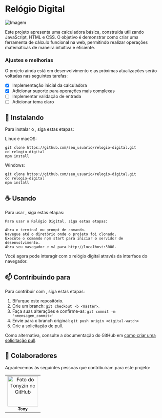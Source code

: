 # Relógio Digital

<img src="./img/print.png" alt="Imagem">

Este projeto apresenta uma calculadora básica, construída utilizando JavaScript, HTML e CSS. O objetivo é demonstrar como criar uma ferramenta de cálculo funcional na web, permitindo realizar operações matemáticas de maneira intuitiva e eficiente.

### Ajustes e melhorias

O projeto ainda está em desenvolvimento e as próximas atualizações serão voltadas nas seguintes tarefas:

- [x] Implementação inicial da calculadora
- [x] Adicionar suporte para operações mais complexas
- [ ] Implementar validação de entrada
- [ ] Adicionar tema claro

## 🚀 Instalando <digital-watch>

Para instalar o <digital-watch>, siga estas etapas:


Linux e macOS:

```
git clone https://github.com/seu_usuario/relogio-digital.git
cd relogio-digital
npm install
```

Windows:

```
git clone https://github.com/seu_usuario/relogio-digital.git
cd relogio-digital
npm install
```

## ☕ Usando <digital-watch>

Para usar <digital-watch>, siga estas etapas:

```
Para usar o Relógio Digital, siga estas etapas:

Abra o terminal ou prompt de comando.
Navegue até o diretório onde o projeto foi clonado.
Execute o comando npm start para iniciar o servidor de desenvolvimento.
Abra seu navegador e vá para http://localhost:3000.
```

Você agora pode interagir com o relógio digital através da interface do navegador.

## 📫 Contribuindo para <digital-watch>

Para contribuir com <digital-watch>, siga estas etapas:

1. Bifurque este repositório.
2. Crie um branch: `git checkout -b <master>`.
3. Faça suas alterações e confirme-as: `git commit -m '<mensagem_commit>'`
4. Envie para o branch original: `git push origin <digital-watch>`
5. Crie a solicitação de pull.

Como alternativa, consulte a documentação do GitHub em [como criar uma solicitação pull](https://help.github.com/en/github/collaborating-with-issues-and-pull-requests/creating-a-pull-request).

## 🤝 Colaboradores

Agradecemos às seguintes pessoas que contribuíram para este projeto:

<table>
  <tr>
    <td align="center">
      <a href="#" title="defina o titulo do link">
        <img src="https://avatars.githubusercontent.com/u/155119138?v=4" width="100px;" alt="Foto do Tonyzin no GitHub"/><br>
        <sub>
          <b>Tony</b>
        </sub>
      </a>
    </td>
  </tr>
</table>
